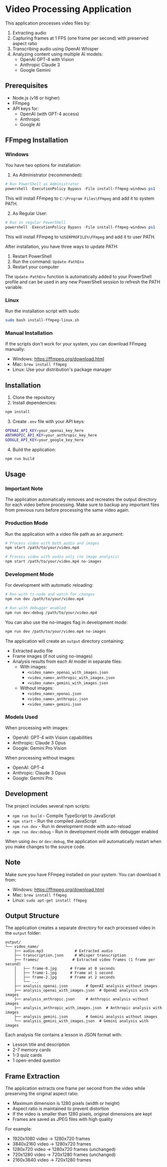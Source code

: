 # Video Processing Application

This application processes video files by:
1. Extracting audio
2. Capturing frames at 1 FPS (one frame per second) with preserved aspect ratio
3. Transcribing audio using OpenAI Whisper
4. Analyzing content using multiple AI models:
   - OpenAI GPT-4 with Vision
   - Anthropic Claude 3
   - Google Gemini

## Prerequisites

- Node.js (v16 or higher)
- FFmpeg
- API keys for:
  - OpenAI (with GPT-4 access)
  - Anthropic
  - Google AI

## FFmpeg Installation

### Windows
You have two options for installation:

1. As Administrator (recommended):
```powershell
# Run PowerShell as Administrator
powershell -ExecutionPolicy Bypass -File install-ffmpeg-windows.ps1
```
This will install FFmpeg to `C:\Program Files\FFmpeg` and add it to system PATH.

2. As Regular User:
```powershell
# Run in regular PowerShell
powershell -ExecutionPolicy Bypass -File install-ffmpeg-windows.ps1
```
This will install FFmpeg to `%USERPROFILE%\FFmpeg` and add it to user PATH.

After installation, you have three ways to update PATH:
1. Restart PowerShell
2. Run the command: `Update-PathEnv`
3. Restart your computer

The `Update-PathEnv` function is automatically added to your PowerShell profile and can be used in any new PowerShell session to refresh the PATH variable.

### Linux
Run the installation script with sudo:
```bash
sudo bash install-ffmpeg-linux.sh
```

### Manual Installation
If the scripts don't work for your system, you can download FFmpeg manually:
- Windows: https://ffmpeg.org/download.html
- Mac: `brew install ffmpeg`
- Linux: Use your distribution's package manager

## Installation

1. Clone the repository
2. Install dependencies:
```bash
npm install
```
3. Create `.env` file with your API keys:
```bash
OPENAI_API_KEY=your_openai_key_here
ANTHROPIC_API_KEY=your_anthropic_key_here
GOOGLE_API_KEY=your_google_key_here
```
4. Build the application:
```bash
npm run build
```

## Usage

### Important Note
The application automatically removes and recreates the output directory for each video before processing. Make sure to backup any important files from previous runs before processing the same video again.

### Production Mode
Run the application with a video file path as an argument:

```bash
# Process video with both audio and images
npm start /path/to/your/video.mp4

# Process video with audio only (no image analysis)
npm start /path/to/your/video.mp4 no-images
```

### Development Mode
For development with automatic reloading:

```bash
# Run with ts-node and watch for changes
npm run dev /path/to/your/video.mp4

# Run with debugger enabled
npm run dev:debug /path/to/your/video.mp4
```

You can also use the no-images flag in development mode:
```bash
npm run dev /path/to/your/video.mp4 no-images
```

The application will create an `output` directory containing:
- Extracted audio file
- Frame images (if not using no-images)
- Analysis results from each AI model in separate files:
  - With images: 
    - `<video_name>_openai_with_images.json`
    - `<video_name>_anthropic_with_images.json`
    - `<video_name>_gemini_with_images.json`
  - Without images:
    - `<video_name>_openai.json`
    - `<video_name>_anthropic.json`
    - `<video_name>_gemini.json`

### Models Used

When processing with images:
- OpenAI: GPT-4 with Vision capabilities
- Anthropic: Claude 3 Opus
- Google: Gemini Pro Vision

When processing without images:
- OpenAI: GPT-4
- Anthropic: Claude 3 Opus
- Google: Gemini Pro

## Development

The project includes several npm scripts:

- `npm run build` - Compile TypeScript to JavaScript
- `npm start` - Run the compiled JavaScript
- `npm run dev` - Run in development mode with auto-reload
- `npm run dev:debug` - Run in development mode with debugger enabled

When using `dev` or `dev:debug`, the application will automatically restart when you make changes to the source code.

## Note

Make sure you have FFmpeg installed on your system. You can download it from:
- Windows: https://ffmpeg.org/download.html
- Mac: `brew install ffmpeg`
- Linux: `sudo apt-get install ffmpeg`

## Output Structure

The application creates a separate directory for each processed video in the `output` folder:

```
output/
└── video_name/
    ├── audio.mp3              # Extracted audio
    ├── transcription.json     # Whisper transcription
    ├── frames/               # Extracted video frames (1 frame per second)
    │   ├── frame-0.jpg      # Frame at 0 seconds
    │   ├── frame-1.jpg      # Frame at 1 second
    │   ├── frame-2.jpg      # Frame at 2 seconds
    │   └── ...
    ├── analysis_openai.json        # OpenAI analysis without images
    ├── analysis_openai_with_images.json  # OpenAI analysis with images
    ├── analysis_anthropic.json     # Anthropic analysis without images
    ├── analysis_anthropic_with_images.json  # Anthropic analysis with images
    ├── analysis_gemini.json        # Gemini analysis without images
    └── analysis_gemini_with_images.json  # Gemini analysis with images
```

Each analysis file contains a lesson in JSON format with:
- Lesson title and description
- 2-7 memory cards
- 1-3 quiz cards
- 1 open-ended question 

## Frame Extraction

The application extracts one frame per second from the video while preserving the original aspect ratio:
- Maximum dimension is 1280 pixels (width or height)
- Aspect ratio is maintained to prevent distortion
- If the video is smaller than 1280 pixels, original dimensions are kept
- Frames are saved as JPEG files with high quality

For example:
- 1920x1080 video → 1280x720 frames
- 3840x2160 video → 1280x720 frames
- 1280x720 video → 1280x720 frames (unchanged)
- 720x1280 video → 720x1280 frames (unchanged)
- 2160x3840 video → 720x1280 frames
